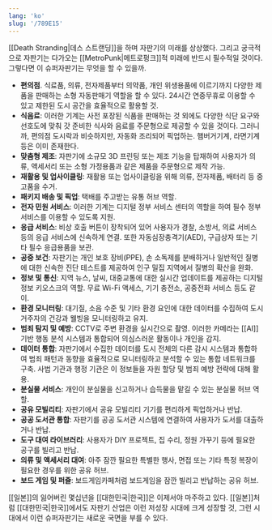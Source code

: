 ```yaml
---
lang: 'ko'
slug: '/789E15'
---
```


[[Death Stranding|데스 스트랜딩]]을 하며 자판기의 미래를 상상했다. 그리고 궁극적으로 자판기는 다가오는 [[MetroPunk|메트로펑크]]적 미래에 반드시 필수적일 것이다. 그렇다면 이 슈퍼자판기는 무엇을 할 수 있을까.

- **편의점**. 식료품, 의류, 전자제품부터 의약품, 개인 위생용품에 이르기까지 다양한 제품을 판매하는 소형 자동판매기 역할을 할 수 있다. 24시간 연중무휴로 이용할 수 있고 제한된 도시 공간을 효율적으로 활용할 것.
- **식음료**: 이러한 기계는 사전 포장된 식품을 판매하는 것 외에도 다양한 식단 요구와 선호도에 맞춰 갓 준비한 식사와 음료를 주문형으로 제공할 수 있을 것이다. 그러니까, 편의점 도시락과 비슷하지만, 자동화 조리되어 픽업하는. 햄버거기계, 라면기계 등은 이미 존재한다.
- **맞춤형 제조**: 자판기에 소규모 3D 프린팅 또는 제조 기능을 탑재하여 사용자가 의류, 액세서리 또는 소형 가정용품과 같은 제품을 주문형으로 제작 가능.
- **재활용 및 업사이클링**: 재활용 또는 업사이클링을 위해 의류, 전자제품, 배터리 등 중고품을 수거.
- **패키지 배송 및 픽업**: 택배를 주고받는 유통 허브 역할.
- **전자 민원 서비스**: 이러한 기계는 디지털 정부 서비스 센터의 역할을 하여 필수 정부 서비스를 이용할 수 있도록 지원.
- **응급 서비스**: 비상 호출 버튼이 장착되어 있어 사용자가 경찰, 소방서, 의료 서비스 등의 응급 서비스에 신속하게 연결. 또한 자동심장충격기(AED), 구급상자 또는 기타 필수 응급용품을 보관.
- **공중 보건**: 자판기는 개인 보호 장비(PPE), 손 소독제를 분배하거나 일반적인 질병에 대한 신속한 진단 테스트를 제공하여 인구 밀집 지역에서 질병의 확산을 완화.
- **정보 및 통신**: 지역 뉴스, 날씨, 대중교통에 대한 실시간 업데이트를 제공하는 디지털 정보 키오스크의 역할. 무료 Wi-Fi 액세스, 기기 충전소, 공중전화 서비스 등도 같이.
- **환경 모니터링**: 대기질, 소음 수준 및 기타 환경 요인에 대한 데이터를 수집하여 도시 거주자의 건강과 웰빙을 모니터링하고 유지.
- **범죄 탐지 및 예방**: CCTV로 주변 환경을 실시간으로 촬영. 이러한 카메라는 [[AI]] 기반 행동 분석 시스템과 통합되어 의심스러운 활동이나 개인을 감지.
- **데이터 통합**: 자판기에서 수집한 데이터를 도시 전체의 다른 감시 시스템과 통합하여 범죄 패턴과 동향을 효율적으로 모니터링하고 분석할 수 있는 통합 네트워크를 구축. 사법 기관과 행정 기관은 이 정보들을 자원 할당 및 범죄 예방 전략에 대해 활용.
- **분실물 서비스**: 개인이 분실물을 신고하거나 습득물을 맡길 수 있는 분실물 허브 역할.
- **공유 모빌리티**: 자판기에서 공유 모빌리티 기기를 편리하게 픽업하거나 반납.
- **공공 도서관 통합**: 자판기를 공공 도서관 시스템에 연결하여 사용자가 도서를 대출하거나 반납.
- **도구 대여 라이브러리**: 사용자가 DIY 프로젝트, 집 수리, 정원 가꾸기 등에 필요한 공구를 빌리고 반납.
- **의류 및 액세서리 대여**: 아주 잠깐 필요한 특별한 행사, 면접 또는 기타 특정 복장이 필요한 경우를 위한 공유 허브.
- **보드 게임 및 퍼즐**: 보드게임카페처럼 보드게임을 잠깐 빌리고 반납하는 공유 허브.

[[일본]]의 잃어버린 몇십년을 [[대한민국|한국]]은 이제서야 마주하고 있다. [[일본]]처럼 [[대한민국|한국]]에서도 자판기 산업은 이런 저성장 시대에 크게 성장할 것, 그런 시대에서 이런 슈퍼자판기는 새로운 국면을 부를 수 있다.
